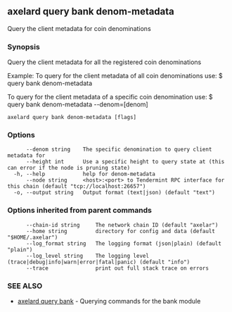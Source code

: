 ## axelard query bank denom-metadata

Query the client metadata for coin denominations

### Synopsis

Query the client metadata for all the registered coin denominations

Example:
To query for the client metadata of all coin denominations use:
$ <appd> query bank denom-metadata

To query for the client metadata of a specific coin denomination use:
$ <appd> query bank denom-metadata --denom=\[denom\]

```
axelard query bank denom-metadata [flags]
```

### Options

```
      --denom string    The specific denomination to query client metadata for
      --height int      Use a specific height to query state at (this can error if the node is pruning state)
  -h, --help            help for denom-metadata
      --node string     <host>:<port> to Tendermint RPC interface for this chain (default "tcp://localhost:26657")
  -o, --output string   Output format (text|json) (default "text")
```

### Options inherited from parent commands

```
      --chain-id string     The network chain ID (default "axelar")
      --home string         directory for config and data (default "$HOME/.axelar")
      --log_format string   The logging format (json|plain) (default "plain")
      --log_level string    The logging level (trace|debug|info|warn|error|fatal|panic) (default "info")
      --trace               print out full stack trace on errors
```

### SEE ALSO

- [axelard query bank](axelard_query_bank.md)	 - Querying commands for the bank module
